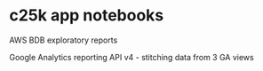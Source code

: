 # c25k app notebooks

AWS BDB exploratory reports

Google Analytics reporting API v4 - stitching data from 3 GA views
